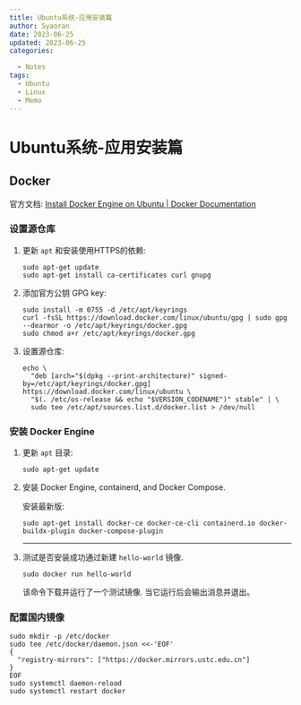 ```yaml
---
title: Ubuntu系统-应用安装篇
author: Syaoran
date: 2023-06-25
updated: 2023-06-25
categories: 

  - Notes
tags: 
  - Ubuntu
  - Linux
  - Memo
---
```




# Ubuntu系统-应用安装篇


## Docker

官方文档: [Install Docker Engine on Ubuntu | Docker Documentation](https://docs.docker.com/engine/install/ubuntu/)

### 设置源仓库

1. 更新 `apt` 和安装使用HTTPS的依赖:

   

   ```shell
   sudo apt-get update
   sudo apt-get install ca-certificates curl gnupg
   ```

2. 添加官方公钥 GPG key:

   ```shell
   sudo install -m 0755 -d /etc/apt/keyrings
   curl -fsSL https://download.docker.com/linux/ubuntu/gpg | sudo gpg --dearmor -o /etc/apt/keyrings/docker.gpg
   sudo chmod a+r /etc/apt/keyrings/docker.gpg
   ```

3. 设置源仓库:

   

   ```shell
   echo \
     "deb [arch="$(dpkg --print-architecture)" signed-by=/etc/apt/keyrings/docker.gpg] https://download.docker.com/linux/ubuntu \
     "$(. /etc/os-release && echo "$VERSION_CODENAME")" stable" | \
     sudo tee /etc/apt/sources.list.d/docker.list > /dev/null
   ```

### 安装 Docker Engine

1. 更新 `apt` 目录:

   

   ```shell
   sudo apt-get update
   ```

2. 安装 Docker Engine, containerd, and Docker Compose.

   安装最新版:

   

   ```shell
   sudo apt-get install docker-ce docker-ce-cli containerd.io docker-buildx-plugin docker-compose-plugin
   ```

   ------

3. 测试是否安装成功通过新建 `hello-world` 镜像.

   

   ```shell
   sudo docker run hello-world
   ```

   该命令下载并运行了一个测试镜像. 当它运行后会输出消息并退出。



### 配置国内镜像

```shell
sudo mkdir -p /etc/docker
sudo tee /etc/docker/daemon.json <<-'EOF'
{
  "registry-mirrors": ["https://docker.mirrors.ustc.edu.cn"]
}
EOF
sudo systemctl daemon-reload
sudo systemctl restart docker
```


